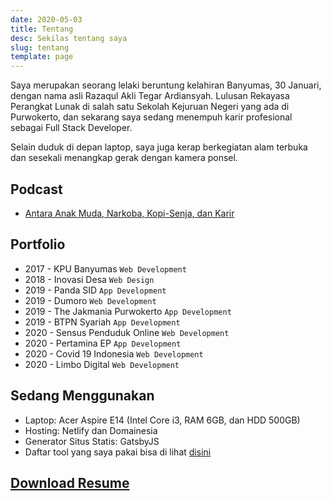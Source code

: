 ```yaml
---
date: 2020-05-03
title: Tentang
desc: Sekilas tentang saya
slug: tentang
template: page
---
```


Saya merupakan seorang lelaki beruntung kelahiran Banyumas, 30 Januari, dengan nama asli Razaqul Akli Tegar Ardiansyah. Lulusan Rekayasa Perangkat Lunak di salah satu Sekolah Kejuruan Negeri yang ada di Purwokerto, dan sekarang saya sedang menempuh karir profesional sebagai Full Stack Developer.

Selain duduk di depan laptop, saya juga kerap berkegiatan alam terbuka dan sesekali menangkap gerak dengan kamera ponsel.

## Podcast
* [Antara Anak Muda, Narkoba, Kopi-Senja, dan Karir](spotify:episode:7g9nSeHXUt9jxIvxmShoux)

## Portfolio
* 2017 - KPU Banyumas `Web Development`
* 2018 - Inovasi Desa `Web Design`
* 2019 - Panda SID `App Development`
* 2019 - Dumoro `Web Development`
* 2019 - The Jakmania Purwokerto `App Development`
* 2019 - BTPN Syariah `App Development`
* 2020 - Sensus Penduduk Online `Web Development`
* 2020 - Pertamina EP `App Development`
* 2020 - Covid 19 Indonesia `Web Development`
* 2020 - Limbo Digital `Web Development`

## Sedang Menggunakan

* Laptop: Acer Aspire E14 (Intel Core i3, RAM 6GB, dan HDD 500GB)
* Hosting: Netlify dan Domainesia
* Generator Situs Statis:  GatsbyJS
* Daftar tool yang saya pakai bisa di lihat [disini](/tool/)

## [Download Resume](/resume.pdf)
